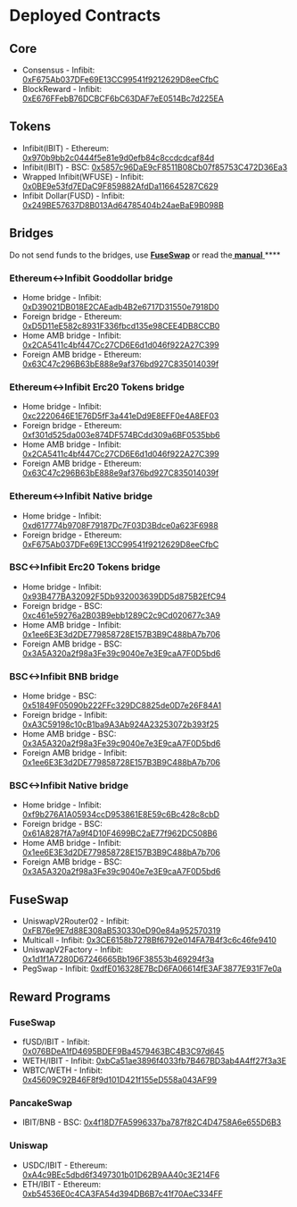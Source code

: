 # Deployed Contracts

## Core

* Consensus - Infibit: [0xF675Ab037DFe69E13CC99541f9212629D8eeCfbC](https://infibitscan.com/address/0xF675Ab037DFe69E13CC99541f9212629D8eeCfbC) 
* BlockReward - Infibit: [0xE676FFebB76DCBCF6bC63DAF7eE0514Bc7d225EA](https://infibitscan.com/address/0xE676FFebB76DCBCF6bC63DAF7eE0514Bc7d225EA)

## Tokens

* Infibit\(IBIT\) - Ethereum: [0x970b9bb2c0444f5e81e9d0efb84c8ccdcdcaf84d](https://etherscan.io/token/0x970b9bb2c0444f5e81e9d0efb84c8ccdcdcaf84d)
* Infibit\(IBIT\) - BSC: [0x5857c96DaE9cF8511B08Cb07f85753C472D36Ea3](https://bscscan.com/token/0x5857c96dae9cf8511b08cb07f85753c472d36ea3)
* Wrapped Infibit\(WFUSE\) - Infibit: [0x0BE9e53fd7EDaC9F859882AfdDa116645287C629](https://infibitscan.com/address/0x0BE9e53fd7EDaC9F859882AfdDa116645287C629)
* Infibit Dollar\(FUSD\) - Infibit: [0x249BE57637D8B013Ad64785404b24aeBaE9B098B](https://infibitscan.com/address/0x249BE57637D8B013Ad64785404b24aeBaE9B098B)

## Bridges

Do not send funds to the bridges, use [**FuseSwap**](https://fuseswap.com) or read the[ **manual** ](https://app.gitbook.com/@fuse-1/s/fuse-dev-docs/bridges/bridges)\*\*\*\*

### Ethereum&lt;-&gt;Infibit Gooddollar bridge

* Home bridge - Infibit: [0xD39021DB018E2CAEadb4B2e6717D31550e7918D0](https://infibitscan.com/address/0xD39021DB018E2CAEadb4B2e6717D31550e7918D0/transactions)
* Foreign bridge - Ethereum: [0xD5D11eE582c8931F336fbcd135e98CEE4DB8CCB0](https://etherscan.io/address/0xD5D11eE582c8931F336fbcd135e98CEE4DB8CCB0)
* Home AMB bridge - Infibit: [0x2CA5411c4bf447Cc27CD6E6d1d046f922A27C399](https://infibitscan.com/address/0x2CA5411c4bf447Cc27CD6E6d1d046f922A27C399/transactions)
* Foreign AMB bridge - Ethereum: [0x63C47c296B63bE888e9af376bd927C835014039f](https://etherscan.io/address/0x63C47c296B63bE888e9af376bd927C835014039f)

### Ethereum&lt;-&gt;Infibit Erc20 Tokens bridge

* Home bridge - Infibit: [0xc2220646E1E76D5fF3a441eDd9E8EFF0e4A8EF03](https://infibitscan.com/address/0xc2220646E1E76D5fF3a441eDd9E8EFF0e4A8EF03)
* Foreign bridge - Ethereum: [0xf301d525da003e874DF574BCdd309a6BF0535bb6](https://etherscan.io/address/0xf301d525da003e874DF574BCdd309a6BF0535bb6)
* Home AMB bridge - Infibit: [0x2CA5411c4bf447Cc27CD6E6d1d046f922A27C399](https://infibitscan.com/address/0x2CA5411c4bf447Cc27CD6E6d1d046f922A27C399/transactions)
* Foreign AMB bridge - Ethereum: [0x63C47c296B63bE888e9af376bd927C835014039f](https://etherscan.io/address/0x63C47c296B63bE888e9af376bd927C835014039f)

### Ethereum&lt;-&gt;Infibit Native bridge

* Home bridge - Infibit: [0xd617774b9708F79187Dc7F03D3Bdce0a623F6988](https://infibitscan.com/address/0xd617774b9708F79187Dc7F03D3Bdce0a623F6988/transactions)
* Foreign bridge - Ethereum: [0xF675Ab037DFe69E13CC99541f9212629D8eeCfbC](https://etherscan.io/address/0xF675Ab037DFe69E13CC99541f9212629D8eeCfbC)

### BSC&lt;-&gt;Infibit Erc20 Tokens bridge

* Home bridge - Infibit: [0x93B477BA32092F5Db932003639DD5d875B2EfC94](https://infibitscan.com/address/0x93B477BA32092F5Db932003639DD5d875B2EfC94/transactions)
* Foreign bridge - BSC: [0xc461e59276a2B03B9ebb1289C2c9Cd020677c3A9](https://bscscan.com/address/0xc461e59276a2B03B9ebb1289C2c9Cd020677c3A9)
* Home AMB bridge - Infibit: [0x1ee6E3E3d2DE779858728E157B3B9C488bA7b706](https://infibitscan.com/address/0x1ee6E3E3d2DE779858728E157B3B9C488bA7b706/transactions)
* Foreign AMB bridge - BSC: [0x3A5A320a2f98a3Fe39c9040e7e3E9caA7F0D5bd6](https://bscscan.com/address/0x3A5A320a2f98a3Fe39c9040e7e3E9caA7F0D5bd6)

### BSC&lt;-&gt;Infibit BNB bridge

* Home bridge - BSC: [0x51849F05090b222FFc329DC8825de0D7e26F84A1](https://bscscan.com/address/0x51849F05090b222FFc329DC8825de0D7e26F84A1)
* Foreign bridge - Infibit: [0xA3C59198c10cB1ba9A3Ab924A23253072b393f25](https://infibitscan.com/address/0xA3C59198c10cB1ba9A3Ab924A23253072b393f25)
* Home AMB bridge - BSC: [0x3A5A320a2f98a3Fe39c9040e7e3E9caA7F0D5bd6](https://bscscan.com/address/0x3A5A320a2f98a3Fe39c9040e7e3E9caA7F0D5bd6)
* Foreign AMB bridge - Infibit: [0x1ee6E3E3d2DE779858728E157B3B9C488bA7b706](https://infibitscan.com/address/0x1ee6E3E3d2DE779858728E157B3B9C488bA7b706)

### BSC&lt;-&gt;Infibit Native bridge

* Home bridge - Infibit: [0xf9b276A1A05934ccD953861E8E59c6Bc428c8cbD](https://infibitscan.com/address/0xf9b276A1A05934ccD953861E8E59c6Bc428c8cbD/transactions)
* Foreign bridge - BSC: [0x61A8287fA7a9f4D10F4699BC2aE77f962DC508B6](https://bscscan.com/address/0x61A8287fA7a9f4D10F4699BC2aE77f962DC508B6)
* Home AMB bridge - Infibit: [0x1ee6E3E3d2DE779858728E157B3B9C488bA7b706](https://infibitscan.com/address/0x1ee6E3E3d2DE779858728E157B3B9C488bA7b706)
* Foreign AMB bridge - BSC: [0x3A5A320a2f98a3Fe39c9040e7e3E9caA7F0D5bd6](https://bscscan.com/address/0x3A5A320a2f98a3Fe39c9040e7e3E9caA7F0D5bd6)

## FuseSwap

* UniswapV2Router02 - Infibit: [0xFB76e9E7d88E308aB530330eD90e84a952570319](https://infibitscan.com/address/0xFB76e9E7d88E308aB530330eD90e84a952570319)
* Multicall - Infibit: [0x3CE6158b7278Bf6792e014FA7B4f3c6c46fe9410](https://infibitscan.com/address/0x3CE6158b7278Bf6792e014FA7B4f3c6c46fe9410)
* UniswapV2Factory - Infibit: [0x1d1f1A7280D67246665Bb196F38553b469294f3a](https://infibitscan.com/address/0x1d1f1A7280D67246665Bb196F38553b469294f3a)
* PegSwap - Infibit: [0xdfE016328E7BcD6FA06614fE3AF3877E931F7e0a](https://infibitscan.com/address/0xdfE016328E7BcD6FA06614fE3AF3877E931F7e0a)

## Reward Programs

### FuseSwap

* fUSD/IBIT - Infibit: [0x076BDeA1fD4695BDEF9Ba4579463BC4B3C97d645](https://infibitscan.com/address/0x076BDeA1fD4695BDEF9Ba4579463BC4B3C97d645)
* WETH/IBIT - Infibit: [0xbCa51ae3896f4033fb7B467BD3ab4A4ff27f3a3E](https://infibitscan.com/address/0xbCa51ae3896f4033fb7B467BD3ab4A4ff27f3a3E)
* WBTC/WETH - Infibit: [0x45609C92B46F8f9d101D421f155eD558a043AF99](https://infibitscan.com/address/0x45609C92B46F8f9d101D421f155eD558a043AF99)

### PancakeSwap

* IBIT/BNB - BSC: [0x4f18D7FA5996337ba787f82C4D4758A6e655D6B3](https://bscscan.com/address/0x4f18D7FA5996337ba787f82C4D4758A6e655D6B3)

### Uniswap

* USDC/IBIT - Ethereum: [0xA4c9BEc5dbd6f3497301b01D62B9AA40c3E214F6](https://etherscan.io/address/0xA4c9BEc5dbd6f3497301b01D62B9AA40c3E214F6)
* ETH/IBIT - Ethereum: [0xb54536E0c4CA3FA54d394DB6B7c41f70AeC334FF](https://etherscan.io/address/0xb54536E0c4CA3FA54d394DB6B7c41f70AeC334FF)





